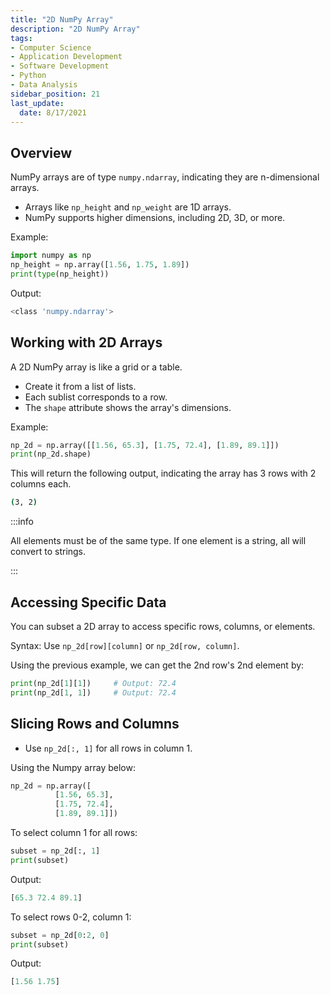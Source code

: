 ```yaml
---
title: "2D NumPy Array"
description: "2D NumPy Array"
tags:
- Computer Science
- Application Development
- Software Development
- Python
- Data Analysis
sidebar_position: 21
last_update:
  date: 8/17/2021
---
```



## Overview 

NumPy arrays are of type `numpy.ndarray`, indicating they are n-dimensional arrays.  

- Arrays like `np_height` and `np_weight` are 1D arrays.  
- NumPy supports higher dimensions, including 2D, 3D, or more.  

Example:  

```python
import numpy as np  
np_height = np.array([1.56, 1.75, 1.89])  
print(type(np_height))  
```

Output: 

```bash
<class 'numpy.ndarray'>
```

## Working with 2D Arrays  

A 2D NumPy array is like a grid or a table.  

- Create it from a list of lists.  
- Each sublist corresponds to a row.  
- The `shape` attribute shows the array's dimensions.  

Example:  

```python
np_2d = np.array([[1.56, 65.3], [1.75, 72.4], [1.89, 89.1]])  
print(np_2d.shape)  
```

This will return the following output, indicating the array has 3 rows with 2 columns each.

```bash
(3, 2)
```

:::info 

All elements must be of the same type. If one element is a string, all will convert to strings.

:::


## Accessing Specific Data  

You can subset a 2D array to access specific rows, columns, or elements. 

Syntax: Use `np_2d[row][column]` or `np_2d[row, column]`.  

Using the previous example, we can get the 2nd row's 2nd element by: 

```python
print(np_2d[1][1])     # Output: 72.4  
print(np_2d[1, 1])     # Output: 72.4
```

## Slicing Rows and Columns  

- Use `np_2d[:, 1]` for all rows in column 1.  

Using the Numpy array below: 

```python
np_2d = np.array([
          [1.56, 65.3], 
          [1.75, 72.4], 
          [1.89, 89.1]])  
```

To select column 1 for all rows:

```python
subset = np_2d[:, 1]  
print(subset)          
```

Output: 

```python
[65.3 72.4 89.1]
```

To select rows 0-2, column 1:

```python
subset = np_2d[0:2, 0]  
print(subset)          
```

Output:

```python
[1.56 1.75]
```  
